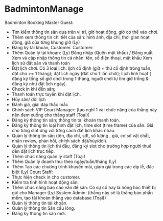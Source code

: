 ﻿# BadmintonManage
Badminton Booking Master
Guest:
- Tìm kiếm thông tin sân dựa trên vị trí, giờ hoạt động, giờ có thể vào chơi.
- Thêm xem thông tin chi tiết của sân: hình ảnh, địa chỉ, thời gian hoạt động, giá của từng khung giờ (Ly)
- Đăng ký tài khoản, Customer.
Customer:
- Thêm Quản lý tài khoản: (Ly)
Đăng nhập (Quên mật khẩu) / Đăng xuất
Xem và cập nhập thông tin cá nhân: tên, số điện thoại, mật khẩu
Xem lịch sử đặt sân và thanh toán
- Đặt lịch chơi. Có 3 loại lịch: lịch cố định (giờ + thứ cố định trong tuần, đặt cho >= 1 tháng); đặt lịch ngày (đặt cho 1 lần chơi); Lịch linh hoạt ( đăng ký tổng số giờ chơi trong 1 tháng, người chơi tự tìm giờ trống & đăng ký như đặt lịch ngày).
- Check in khi đến sân;
- Thanh toán trực tuyến khi đặt lịch.
- Hủy sân/ dời lịch
- Đánh giá, giải đáp thắc mắc
- Chính sách VIP
Court Manager: (tao nghĩ 1 vài chức năng của thằng này nên đem xuống cho thằng staff (Toại))
- Đăng ký thông tin sân; thông tin tài khoản thanh toán.
- Đăng ký thông tin loại hình đặt lịch, time slot (time frame) của sân. Giá cho từng slot ứng với từng cách đặt lịch khác nhau.
- Quản lý thông tin sân (tên, địa chỉ, sđt, số lượng , giá, cơ sở vật chất, nhận review, phản hồi, chính sách đặt/hủy/dời).
- Quản lý thông tin lịch thi đấu, đăng ký slot cho trường hợp người thuê đến đặt lịch trực tiếp.
- Thêm chức năng quản lý staff (Toại)
- Thêm Quản lý doanh thu: theo ngày/tuần/tháng (Ly)
- Thêm Tạo các chương trình khuyến mãi, giảm giá trong các dịp lễ, đặc biệt (Ly)
Court Staff:
- Thực hiện check in cho customer.
- Kiểm tra tình hình hoạt động sân.
- Thêm chức năng báo cáo vấn đề sân: Có sự cố hay là hỏng hóc thiết bị gửi cho Manager (Ly)
System Admin: (thằng này sẽ là thằng bán phần mềm, tạo tài khoản thẳng vào database (Toại))
- Quản lý thông tin tài khoản.
- Quản lý thông tin Sân cầu lông.
- Đăng ký thông tin sân mới.
